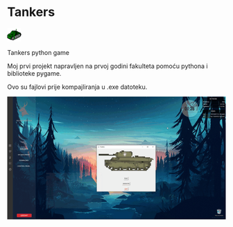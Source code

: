 # Tankers
<img src="Media/icon.png">

Tankers python game

Moj prvi projekt napravljen na prvoj godini fakulteta pomoću pythona i biblioteke pygame.

Ovo su fajlovi prije kompajliranja u .exe datoteku.

<img src="Media/gameplay.gif">
